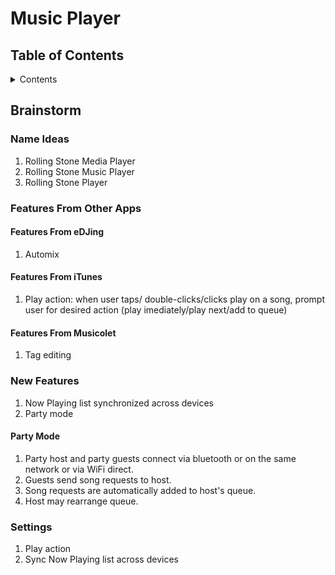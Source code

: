 # Music Player

## Table of Contents

<details>

  <summary>Contents</summary>

1. [Brainstorm](#brainstorm)
   1. [Name Idea](#name-ideas)
   1. [Features From Other Apps](#features-from-other-apps)
      1. [Features From eDJing](#features-from-edjing)
      1. [Features From iTunes](#features-from-itunes)
      1. [Features From Musicolet](#features-from-musicolet)
   1. [New Features](#new-features)
      1. [Party Mode](#party-mode)
   1. [Settings](#settings)

</details>

## Brainstorm

### Name Ideas

1. Rolling Stone Media Player
1. Rolling Stone Music Player
1. Rolling Stone Player

### Features From Other Apps

#### Features From eDJing

1. Automix

#### Features From iTunes

1. Play action: when user taps/ double-clicks/clicks play on a song, prompt user for desired action (play imediately/play next/add to queue)

#### Features From Musicolet

1. Tag editing

### New Features

1. Now Playing list synchronized across devices
1. Party mode

#### Party Mode

1. Party host and party guests connect via bluetooth or on the same network or via WiFi direct.
1. Guests send song requests to host.
1. Song requests are automatically added to host's queue.
1. Host may rearrange queue.

### Settings

1. Play action
1. Sync Now Playing list across devices
